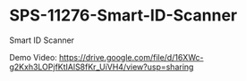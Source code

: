 # SPS-11276-Smart-ID-Scanner
Smart ID Scanner

Demo Video:
https://drive.google.com/file/d/16XWc-g2Kxh3LOPjfKtIAlS8fKr_UiVH4/view?usp=sharing
